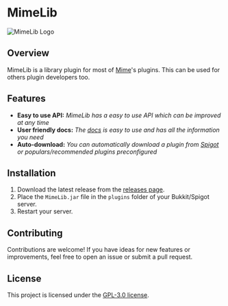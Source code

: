 # MimeLib
![MimeLib Logo](https://i.imgur.com/UyCB5tM.png)

## Overview

MimeLib is a library plugin for most of [Mime](https://github.com/Mimexe)'s plugins. This can be used for others plugin developers too.

## Features

- **Easy to use API:** _MimeLib has a easy to use API which can be improved at any time_
- **User friendly docs:** _The [docs](https://docs.mimedev.fr/docs/category/mimelib) is easy to use and has all the information you need_
- **Auto-download:** _You can automatically download a plugin from [Spigot](https://www.spigotmc.org) or populars/recommended plugins preconfigured_

## Installation

1. Download the latest release from the [releases page](https://github.com/Mimexe/MimeLib/releases).
2. Place the `MimeLib.jar` file in the `plugins` folder of your Bukkit/Spigot server.
3. Restart your server.

## Contributing

Contributions are welcome! If you have ideas for new features or improvements, feel free to open an issue or submit a pull request.

## License

This project is licensed under the [GPL-3.0 license](LICENSE).
